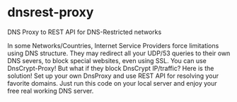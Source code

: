 # dnsrest-proxy
DNS Proxy to REST API for DNS-Restricted networks

In some Networks/Countries, Internet Service Providers force limitations using DNS structure.
They may redirect all your UDP/53 queries to their own DNS severs, to block special websites, even using SSL.
You can use DnsCrypt-Proxy! But what if they block DnsCrypt IP/traffic? Here is the solution! Set up your own DnsProxy
and use REST API for resolving your favorite domains.
Just run this code on your local server and enjoy your free real working DNS server.
